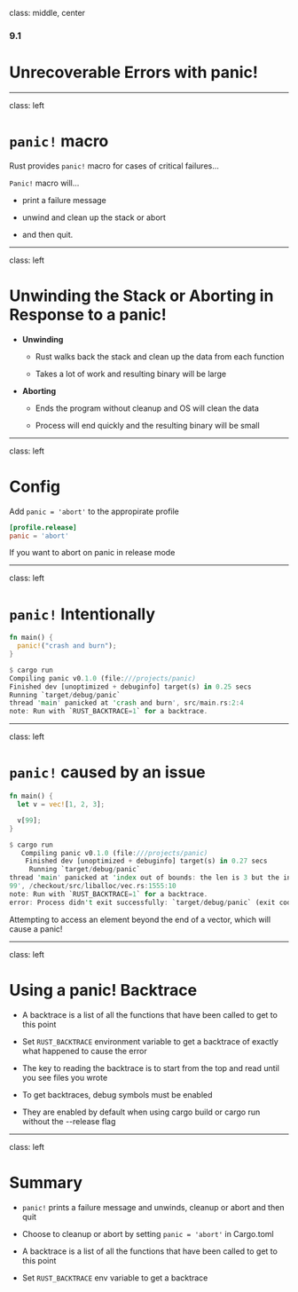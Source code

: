 class: middle, center

### 9.1

# Unrecoverable Errors with panic!

---

class: left

# `panic!` macro

Rust provides `panic!` macro for cases of critical failures...

`Panic!` macro will...

- print a failure message

- unwind and clean up the stack or abort

- and then quit.

---

class: left

# Unwinding the Stack or Aborting in Response to a panic!

- **Unwinding**

  - Rust walks back the stack and clean up the data from each function

  - Takes a lot of work and resulting binary will be large

- **Aborting**

  - Ends the program without cleanup and OS will clean the data

  - Process will end quickly and the resulting binary will be small

---

class: left

# Config

Add `panic = 'abort'` to the appropirate profile

```TOML
[profile.release]
panic = 'abort'
```

If you want to abort on panic in release mode

---

class: left

# `panic!` Intentionally

```rust
fn main() {
  panic!("crash and burn");
}
```

```rust
$ cargo run
Compiling panic v0.1.0 (file:///projects/panic)
Finished dev [unoptimized + debuginfo] target(s) in 0.25 secs
Running `target/debug/panic`
thread 'main' panicked at 'crash and burn', src/main.rs:2:4
note: Run with `RUST_BACKTRACE=1` for a backtrace.
```

---

class: left

# `panic!` caused by an issue

```rust
fn main() {
  let v = vec![1, 2, 3];

  v[99];
}
```

```rust
$ cargo run
   Compiling panic v0.1.0 (file:///projects/panic)
    Finished dev [unoptimized + debuginfo] target(s) in 0.27 secs
     Running `target/debug/panic`
thread 'main' panicked at 'index out of bounds: the len is 3 but the index is
99', /checkout/src/liballoc/vec.rs:1555:10
note: Run with `RUST_BACKTRACE=1` for a backtrace.
error: Process didn't exit successfully: `target/debug/panic` (exit code: 101)
```

Attempting to access an element beyond the end of a vector, which will cause a panic!

---

class: left

# Using a panic! Backtrace

- A backtrace is a list of all the functions that have been called to get to
  this point

- Set `RUST_BACKTRACE` environment variable to get a backtrace of exactly what
  happened to cause the error

- The key to reading the backtrace is to start from the top and read until you
  see files you wrote

- To get backtraces, debug symbols must be enabled

- They are enabled by default when using cargo build or cargo run without the
  --release flag

---

class: left

# Summary

- `panic!` prints a failure message and unwinds, cleanup or abort and then quit

- Choose to cleanup or abort by setting `panic = 'abort'` in Cargo.toml

- A backtrace is a list of all the functions that have been called to get to this point

- Set `RUST_BACKTRACE` env variable to get a backtrace
